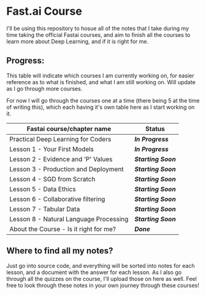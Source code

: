 # Fast.ai Course

I'll be using this repository to hosue all of the notes that I take during my time taking the official Fastai courses, and aim to finish all the courses to learn more about Deep Learning, and if it is right for me.

## Progress:

This table will indicate which courses I am currently working on, for easier reference as to what is finished, and what I am still working on. Will update as I go through more courses.

For now I will go through the courses one at a time (there being 5 at the time of writing this), which each having it's own table here as I start working on it.

| __Fastai course/chapter name__              | __Status__       
| ----------------------------------------- | ------------------- |
| Practical Deep Learning for Coders        | *__In Progress__*   |
| Lesson 1 - Your First Models              | *__In Progress__*   |
| Lesson 2 - Evidence and 'P' Values        | *__Starting Soon__* |
| Lesson 3 - Production and Deployment      | *__Starting Soon__* |
| Lesson 4 - SGD from Scratch               | *__Starting Soon__* |
| Lesson 5 - Data Ethics                    | *__Starting Soon__* |
| Lesson 6 - Collaborative filtering        | *__Starting Soon__* |
| Lesson 7 - Tabular Data                   | *__Starting Soon__* |
| Lesson 8 - Natural Language Processing    | *__Starting Soon__* |
| About the Course - Is it right for me?    | *__Done__*          |

## Where to find all my notes?

Just go into source code, and everything will be sorted into notes for each lesson, and a document with the answer for each lesson. As I also go through all the quizzes on the course, I'll upload those on here as well. Feel free to look through these notes in your own journey through these courses!

